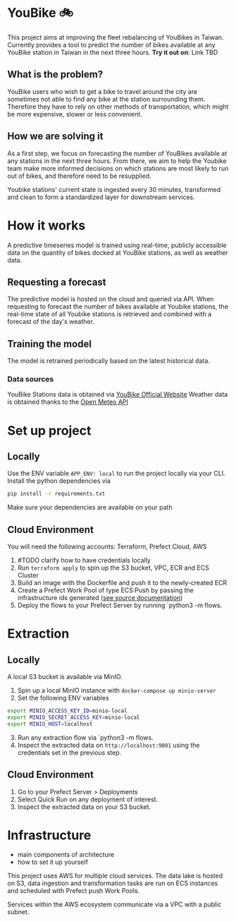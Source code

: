# YouBike 🚲
This project aims at improving the fleet rebalancing of YouBikes in Taiwan.
Currently provides a tool to predict the number of bikes available at any YouBike station in Taiwan in the next three hours.
**Try it out on**: Link TBD

## What is the problem?
YouBike users who wish to get a bike to travel around the city are sometimes not able to find any bike at the station surrounding them. Therefore they have to rely on other methods of transportation, which might be more expensive, slower or less convenient. 

## How we are solving it
As a first step, we focus on forecasting the number of YouBikes available at any stations in the next three hours.
From there, we aim to help the Youbike team make more informed decisions on which stations are most likely to run out of bikes, and therefore need to be resupplied.

Youbike stations' current state is ingested every 30 minutes, transformed and clean to form a standardized layer for downstream services.
# How it works
A predictive timeseries model is trained using real-time, publicly accessible data on the quantity of bikes docked at YouBike stations, as well as weather data.
## Requesting a forecast
The predictive model is hosted on the cloud and queried via API. When requesting to forecast the number of bikes available at Youbike stations, the real-time state of all Youbike stations is retrieved and combined with a forecast of the day's weather.

## Training the model
The model is retrained periodically based on the latest historical data. 

### Data sources
YouBike Stations data is obtained via [YouBike Official Website](https://www.youbike.com.tw/region/main/stations/)
Weather data is obtained thanks to the [Open Meteo API](https://open-meteo.com/)
 
# Set up project
## Locally
Use the ENV variable `APP_ENV: local` to run the project locally via your CLI.
Install the python dependencies via
```bash
pip install -r requirements.txt
```
Make sure your dependencies are available on your path
## Cloud Environment
You will need the following accounts: Terraform, Prefect Cloud, AWS
1. #TODO clarify how to have credentials locally
2. Run `terraform apply` to spin up the S3 bucket, VPC, ECR and ECS Cluster
4. Build an image with the Dockerfile and push it to the newly-created ECR
3. Create a Prefect Work Pool of type ECS:Push by passing the infrastructure ids generated ([see source documentation](https://docs.prefect.io/latest/guides/deployment/push-work-pools/#manual-infrastructure-provisioning))
4. Deploy the flows to your Prefect Server by running `python3 -m flows.<flowname>

# Extraction
## Locally
A local S3 bucket is available via MinIO.
1. Spin up a local MinIO instance with `docker-compose up minio-server`
2. Set the following ENV variables
```bash
export MINIO_ACCESS_KEY_ID=minio-local
export MINIO_SECRET_ACCESS_KEY=minio-local
export MINIO_HOST=localhost
```
3. Run any extraction flow via `python3 -m flows.<flow-name>
4. Inspect the extracted data on `http://localhost:9001` using the credentials set in the previous step.
## Cloud Environment
1. Go to your Prefect Server > Deployments 
2. Select Quick Run on any deployment of interest. 
3. Inspect the extracted data on your S3 bucket.

# Infrastructure
- main components of architecture 
- how to set it up yourself 

This project uses AWS for multiple cloud services. The data lake is hosted on S3, data ingestion and transformation tasks are run on ECS instances and scheduled with Prefect push Work Pools.

Services within the AWS ecosystem communicate via a VPC with a public subnet. 